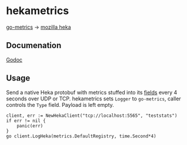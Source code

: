 # hekametrics
[go-metrics](https://github.com/rcrowley/go-metrics) -> [mozilla heka](https://github.com/mozilla-services/heka)

## Documenation
[Godoc](http://godoc.org/github.com/imgix/hekametrics)


## Usage
Send a native Heka protobuf with metrics stuffed into its [fields](http://hekad.readthedocs.org/en/v0.6.0/message/index.html) every 4 seconds over UDP or TCP.
hekametrics sets ```Logger``` to ```go-metrics```, caller controls the ```Type``` field. Payload is left empty.
```golang
client, err := NewHekaClient("tcp://localhost:5565", "teststats")
if err != nil {
	panic(err)
}
go client.LogHeka(metrics.DefaultRegistry, time.Second*4)
```
